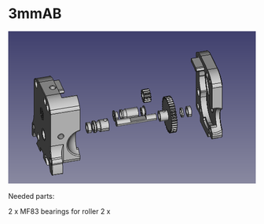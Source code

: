# 3mmAB

![Alt text](image1.png?raw=true "Title")

Needed parts:

2 x MF83 bearings for roller
2 x 
